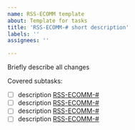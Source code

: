 ```yaml
---
name: RSS-ECOMM template
about: Template for tasks
title: 'RSS-ECOMM-# short description'
labels: ''
assignees: ''

---
```


Briefly describe all changes

Covered subtasks:
 - [ ] description [RSS-ECOMM-#](link_to_issue)
 - [ ] description [RSS-ECOMM-#](link_to_issue)
 - [ ] description [RSS-ECOMM-#](link_to_issue)
 - [ ] description [RSS-ECOMM-#](link_to_issue)
